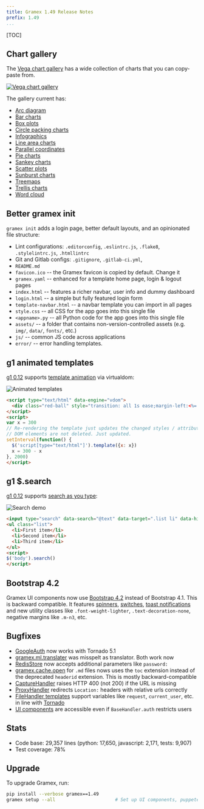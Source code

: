 ```yaml
---
title: Gramex 1.49 Release Notes
prefix: 1.49
...
```


[TOC]

## Chart gallery

The [Vega chart gallery][chart-gallery]
has a wide collection of charts that you can copy-paste from.

[![Vega chart gallery](chart-gallery.png)][chart-gallery]

The gallery current has:

- [Arc diagram](https://learn.gramener.com/guide/chart/gallery.html#?category=Arc_Diagram)
- [Bar charts](https://learn.gramener.com/guide/chart/gallery.html#?category=Bar_charts)
- [Box plots](https://learn.gramener.com/guide/chart/gallery.html#?category=Box_Plots)
- [Circle packing charts](https://learn.gramener.com/guide/chart/gallery.html#?category=Circle_packing_charts)
- [Infographics](https://learn.gramener.com/guide/chart/gallery.html#?category=Infographics)
- [Line area charts](https://learn.gramener.com/guide/chart/gallery.html#?category=Line_Area_charts)
- [Parallel coordinates](https://learn.gramener.com/guide/chart/gallery.html#?category=Parallel_Coordinates)
- [Pie charts](https://learn.gramener.com/guide/chart/gallery.html#?category=Pie_charts)
- [Sankey charts](https://learn.gramener.com/guide/chart/gallery.html#?category=Sankey_charts)
- [Scatter plots](https://learn.gramener.com/guide/chart/gallery.html#?category=Scatter_plots)
- [Sunburst charts](https://learn.gramener.com/guide/chart/gallery.html#?category=Sunburst_charts)
- [Treemaps](https://learn.gramener.com/guide/chart/gallery.html#?category=Treemap)
- [Trellis charts](https://learn.gramener.com/guide/chart/gallery.html#?category=Trellis_charts)
- [Word cloud](https://learn.gramener.com/guide/chart/gallery.html#?category=Word_Cloud)

[chart-gallery]: https://learn.gramener.com/guide/chart/gallery.html

## Better gramex init

`gramex init` adds a login page, better default layouts, and an opinionated file
structure:

- Lint configurations: `.editorconfig`, `.eslintrc.js`, `.flake8`, `.stylelintrc.js`, `.htmllintrc`
- Git and Gitlab configs: `.gitignore`, `.gitlab-ci.yml`,
- `README.md`
- `favicon.ico` -- the Gramex favicon is copied by default. Change it
- `gramex.yaml` -- enhanced for a template home page, login & logout pages
- `index.html` -- features a richer navbar, user info and dummy dashboard
- `login.html` -- a simple but fully featured login form
- `template-navbar.html` -- a navbar template you can import in all pages
- `style.css` -- all CSS for the app goes into this single file
- `<appname>.py` -- all Python code for the app goes into this single file
- `assets/` -- a folder that contains non-version-controlled assets (e.g. `img/`, `data/`, `fonts/`, etc.)
- `js/` -- common JS code across applications
- `error/` -- error handling templates.

## g1 animated templates

[g1 0.12](https://www.npmjs.com/package/g1) supports
[template animation](https://code.gramener.com/cto/g1/blob/master/docs/template.md#template-animation)
via virtualdom:

![Animated templates](animated-template.gif)

```html
<script type="text/html" data-engine="vdom">
  <div class="red-ball" style="transition: all 1s ease;margin-left:<%= x %>px"></div>
</script>
<script>
var x = 300
// Re-rendering the template just updates the changed styles / attributes.
// DOM elements are not deleted. Just updated.
setInterval(function() {
  $('script[type="text/html"]').template({x: x})
  x = 300 - x
}, 2000)
</script>
```

## g1 $.search

[g1 0.12](https://www.npmjs.com/package/g1) supports
[search as you type](https://code.gramener.com/cto/g1/blob/master/docs/search.md):

![Search demo](search.gif)

```html
<input type="search" data-search="@text" data-target=".list li" data-hide-class="d-none">
<ul class="list">
  <li>First item</li>
  <li>Second item</li>
  <li>Third item</li>
</ul>
<script>
$('body').search()
</script>
```

## Bootstrap 4.2

Gramex UI components now use [Bootstrap 4.2](https://getbootstrap.com/docs/4.2/)
instead of Bootstrap 4.1. This is backward compatible. It features
[spinners](https://getbootstrap.com/docs/4.2/components/spinners/),
[switches](https://getbootstrap.com/docs/4.2/components/forms/#switches),
[toast notifications](https://getbootstrap.com/docs/4.2/components/toasts/)
and new utility classes like `.font-weight-lighter`, `.text-decoration-none`,
negative margins like `.m-n3`, etc.

## Bugfixes

- [GoogleAuth](../../auth/#google-auth) now works with Tornado 5.1
- [gramex.ml.translater](../../translate/) was misspelt as translator. Both work now
- [RedisStore](../../auth/#session-data) now accepts additional parameters like `password:`
- [gramex.cache.open](../../cache/#data-caching) for `.md` files nows uses the
  `toc` extension instead of the deprecated `headerid` extension. This is mostly
  backward-compatible
- [CaptureHandler](../../capturehandler/) raises HTTP 400 (not 200) if the URL is missing
- [ProxyHandler](../../proxyhandler/) redirects `Location:` headers with relative urls correctly
- [FileHandler templates](../../filehandler/#templates) support variables like
  `request`, `current_user`, etc. in line with [Tornado](http://www.tornadoweb.org/en/stable/guide/templates.html#template-syntax)
- [UI components](../../uicomponents/) are accessible even if `BaseHandler.auth` restricts users

## Stats

- Code base: 29,357 lines (python: 17,650, javascript: 2,171, tests: 9,907)
- Test coverage: 78%

## Upgrade

To upgrade Gramex, run:

```bash
pip install --verbose gramex==1.49
gramex setup --all                      # Set up UI components, puppeteer, etc
```
